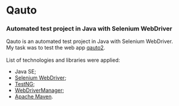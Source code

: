 # Qauto

### Automated test project in Java with Selenium WebDriver
Qauto is an automated test project in Java with Selenium WebDriver.<br>
My task was to test the web app [qauto2](https://qauto2.forstudy.space/).<br><br>
List of technologies and libraries were applied:
- Java SE;
- [Selenium WebDriver](https://www.selenium.dev/documentation/webdriver/);
- [TestNG](https://testng.org/doc/);
- [WebDriverManager](https://bonigarcia.dev/webdrivermanager/);
- [Apache Maven](https://maven.apache.org/).